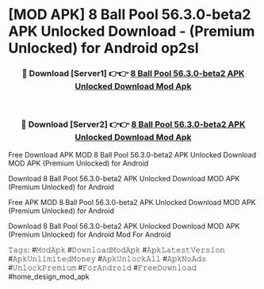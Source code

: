 # [MOD APK] 8 Ball Pool 56.3.0-beta2 APK Unlocked Download - (Premium Unlocked) for Android op2sl



<div align="center">
<h3>🔴 Download [Server1] 👉👉 <a href="https://momento.my/?title=8_Ball_Pool_56.3.0-beta2_APK_Unlocked_Download">8 Ball Pool 56.3.0-beta2 APK Unlocked Download Mod Apk</a></h3><br>

<h3>🔴 Download [Server2] 👉👉 <a href="https://momento.my/?title=8_Ball_Pool_56.3.0-beta2_APK_Unlocked_Download">8 Ball Pool 56.3.0-beta2 APK Unlocked Download Mod Apk</a></h3>
</div>



Free Download APK MOD 8 Ball Pool 56.3.0-beta2 APK Unlocked Download MOD APK (Premium Unlocked) for Android

Download 8 Ball Pool 56.3.0-beta2 APK Unlocked Download MOD APK (Premium Unlocked) for Android

Free APK MOD 8 Ball Pool 56.3.0-beta2 APK Unlocked Download MOD APK (Premium Unlocked) for Android

Download 8 Ball Pool 56.3.0-beta2 APK Unlocked Download MOD APK (Premium Unlocked) for Android Mod For Android

𝚃𝚊𝚐𝚜: #𝙼𝚘𝚍𝙰𝚙𝚔 #𝙳𝚘𝚠𝚗𝚕𝚘𝚊𝚍𝙼𝚘𝚍𝙰𝚙𝚔 #𝙰𝚙𝚔𝙻𝚊𝚝𝚎𝚜𝚝𝚅𝚎𝚛𝚜𝚒𝚘𝚗 #𝙰𝚙𝚔𝚄𝚗𝚕𝚒𝚖𝚒𝚝𝚎𝚍𝙼𝚘𝚗𝚎𝚢 #𝙰𝚙𝚔𝚄𝚗𝚕𝚘𝚌𝚔𝙰𝚕𝚕 #𝙰𝚙𝚔𝙽𝚘𝙰𝚍𝚜 #𝚄𝚗𝚕𝚘𝚌𝚔𝙿𝚛𝚎𝚖𝚒𝚞𝚖 #𝙵𝚘𝚛𝙰𝚗𝚍𝚛𝚘𝚒𝚍 #𝙵𝚛𝚎𝚎𝙳𝚘𝚠𝚗𝚕𝚘𝚊𝚍 #home_design_mod_apk
